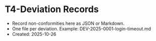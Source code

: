 # T4-Deviation Records
- Record non-conformities here as JSON or Markdown.
- One file per deviation. Example: DEV-2025-0001-login-timeout.md
- Created: 2025-10-26
